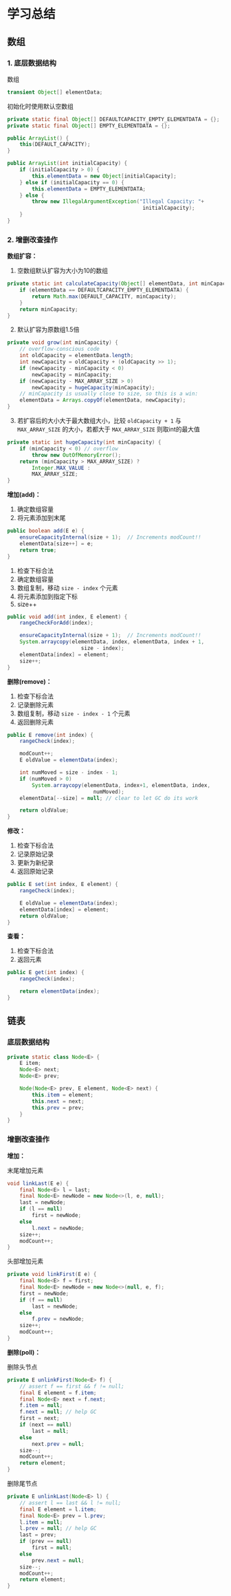 # 学习总结

## 数组

### 1. 底层数据结构

数组

```java
transient Object[] elementData;
```

初始化时使用默认空数组

```java
private static final Object[] DEFAULTCAPACITY_EMPTY_ELEMENTDATA = {};
private static final Object[] EMPTY_ELEMENTDATA = {};

public ArrayList() {
    this(DEFAULT_CAPACITY);
}

public ArrayList(int initialCapacity) {
    if (initialCapacity > 0) {
        this.elementData = new Object[initialCapacity];
    } else if (initialCapacity == 0) {
        this.elementData = EMPTY_ELEMENTDATA;
    } else {
        throw new IllegalArgumentException("Illegal Capacity: "+
                                            initialCapacity);
    }
}
```

### 2. 增删改查操作

**数组扩容：**

1. 空数组默认扩容为大小为10的数组

```java
private static int calculateCapacity(Object[] elementData, int minCapacity) {
    if (elementData == DEFAULTCAPACITY_EMPTY_ELEMENTDATA) {
        return Math.max(DEFAULT_CAPACITY, minCapacity);
    }
    return minCapacity;
}
```

2. 默认扩容为原数组1.5倍

```java
private void grow(int minCapacity) {
    // overflow-conscious code
    int oldCapacity = elementData.length;
    int newCapacity = oldCapacity + (oldCapacity >> 1);
    if (newCapacity - minCapacity < 0)
        newCapacity = minCapacity;
    if (newCapacity - MAX_ARRAY_SIZE > 0)
        newCapacity = hugeCapacity(minCapacity);
    // minCapacity is usually close to size, so this is a win:
    elementData = Arrays.copyOf(elementData, newCapacity);
}
```

3. 若扩容后的大小大于最大数组大小，比较 `oldCapacity + 1` 与 `MAX_ARRAY_SIZE` 的大小，若都大于 `MAX_ARRAY_SIZE` 则取int的最大值

```java
private static int hugeCapacity(int minCapacity) {
    if (minCapacity < 0) // overflow
        throw new OutOfMemoryError();
    return (minCapacity > MAX_ARRAY_SIZE) ?
        Integer.MAX_VALUE :
        MAX_ARRAY_SIZE;
}
```

**增加(add)：**

1. 确定数组容量
2. 将元素添加到末尾

```java
public boolean add(E e) {
    ensureCapacityInternal(size + 1);  // Increments modCount!!
    elementData[size++] = e;
    return true;
}
```

1. 检查下标合法
2. 确定数组容量
3. 数组复制，移动 `size - index` 个元素
4. 将元素添加到指定下标
5. size++

```java
public void add(int index, E element) {
    rangeCheckForAdd(index);

    ensureCapacityInternal(size + 1);  // Increments modCount!!
    System.arraycopy(elementData, index, elementData, index + 1,
                        size - index);
    elementData[index] = element;
    size++;
}
```

**删除(remove)：**

1. 检查下标合法
2. 记录删除元素
3. 数组复制，移动 `size - index - 1` 个元素
4. 返回删除元素

```java
public E remove(int index) {
    rangeCheck(index);

    modCount++;
    E oldValue = elementData(index);

    int numMoved = size - index - 1;
    if (numMoved > 0)
        System.arraycopy(elementData, index+1, elementData, index,
                            numMoved);
    elementData[--size] = null; // clear to let GC do its work

    return oldValue;
}
```

**修改：**

1. 检查下标合法
2. 记录原始记录
3. 更新为新纪录
4. 返回原始记录

```java
public E set(int index, E element) {
    rangeCheck(index);

    E oldValue = elementData(index);
    elementData[index] = element;
    return oldValue;
}
```

**查看：**

1. 检查下标合法
2. 返回元素

```java
public E get(int index) {
    rangeCheck(index);

    return elementData(index);
}
```

## 链表

### 底层数据结构

```java
private static class Node<E> {
    E item;
    Node<E> next;
    Node<E> prev;

    Node(Node<E> prev, E element, Node<E> next) {
        this.item = element;
        this.next = next;
        this.prev = prev;
    }
}
```

### 增删改查操作

**增加：**

末尾增加元素

```java
void linkLast(E e) {
    final Node<E> l = last;
    final Node<E> newNode = new Node<>(l, e, null);
    last = newNode;
    if (l == null)
        first = newNode;
    else
        l.next = newNode;
    size++;
    modCount++;
}
```

头部增加元素

```java
private void linkFirst(E e) {
    final Node<E> f = first;
    final Node<E> newNode = new Node<>(null, e, f);
    first = newNode;
    if (f == null)
        last = newNode;
    else
        f.prev = newNode;
    size++;
    modCount++;
}
```

**删除(poll)：**

删除头节点

```java
private E unlinkFirst(Node<E> f) {
    // assert f == first && f != null;
    final E element = f.item;
    final Node<E> next = f.next;
    f.item = null;
    f.next = null; // help GC
    first = next;
    if (next == null)
        last = null;
    else
        next.prev = null;
    size--;
    modCount++;
    return element;
}
```

删除尾节点

```java
private E unlinkLast(Node<E> l) {
    // assert l == last && l != null;
    final E element = l.item;
    final Node<E> prev = l.prev;
    l.item = null;
    l.prev = null; // help GC
    last = prev;
    if (prev == null)
        first = null;
    else
        prev.next = null;
    size--;
    modCount++;
    return element;
}
```

